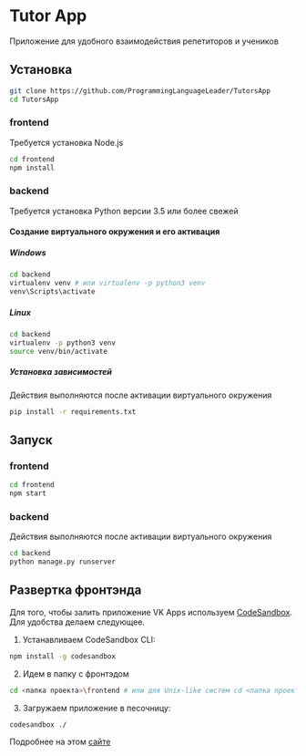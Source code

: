 # Tutor App
Приложение для удобного взаимодействия репетиторов и учеников

## Установка
```bash
git clone https://github.com/ProgrammingLanguageLeader/TutorsApp
cd TutorsApp
```

### frontend
Требуется установка Node.js
```bash
cd frontend
npm install
```

### backend
Требуется установка Python версии 3.5 или более свежей

#### Создание виртуального окружения и его активация
##### Windows
```bash
cd backend
virtualenv venv # или virtualenv -p python3 venv
venv\Scripts\activate
```

##### Linux
```bash
cd backend
virtualenv -p python3 venv
source venv/bin/activate
```

##### Установка зависимостей
Действия выполняются после активации виртуального окружения
```bash
pip install -r requirements.txt
```

## Запуск

### frontend
```bash
cd frontend
npm start
```

### backend
Действия выполняются после активации виртуального окружения
```bash
cd backend
python manage.py runserver
```

## Развертка фронтэнда
Для того, чтобы залить приложение VK Apps используем [CodeSandbox](https://codesandbox.io).
Для удобства делаем следующее.
1) Устанавливаем CodeSandbox CLI:
```bash
npm install -g codesandbox
```
2) Идем в папку с фронтэдом
```bash
cd <папка проекта>\frontend # или для Unix-like систем cd <папка проекта>/frontend
```
3) Загружаем приложение в песочницу:
```bash
codesandbox ./
```
Подробнее на этом [сайте](https://codesandbox.io/s/cli)